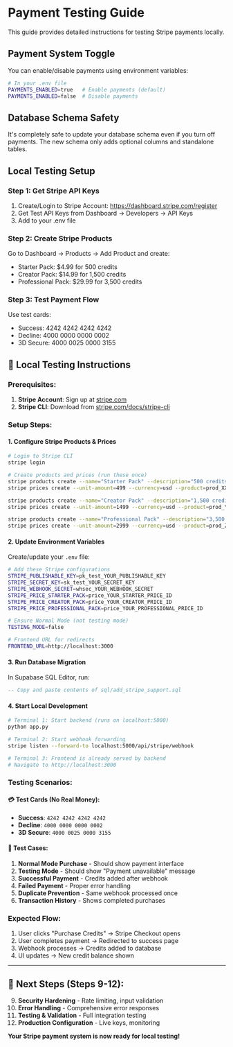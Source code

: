 # Payment Testing Guide

This guide provides detailed instructions for testing Stripe payments locally.

## Payment System Toggle

You can enable/disable payments using environment variables:

```bash
# In your .env file
PAYMENTS_ENABLED=true   # Enable payments (default)
PAYMENTS_ENABLED=false  # Disable payments
```

## Database Schema Safety

It's completely safe to update your database schema even if you turn off payments. The new schema only adds optional columns and standalone tables.

## Local Testing Setup

### Step 1: Get Stripe API Keys

1. Create/Login to Stripe Account: https://dashboard.stripe.com/register
2. Get Test API Keys from Dashboard → Developers → API Keys
3. Add to your .env file

### Step 2: Create Stripe Products

Go to Dashboard → Products → Add Product and create:
- Starter Pack: $4.99 for 500 credits
- Creator Pack: $14.99 for 1,500 credits
- Professional Pack: $29.99 for 3,500 credits

### Step 3: Test Payment Flow

Use test cards:
- Success: 4242 4242 4242 4242
- Decline: 4000 0000 0000 0002
- 3D Secure: 4000 0025 0000 3155

## **🧪 Local Testing Instructions**

### **Prerequisites:**
1. **Stripe Account**: Sign up at [stripe.com](https://stripe.com)
2. **Stripe CLI**: Download from [stripe.com/docs/stripe-cli](https://docs.stripe.com/stripe-cli)

### **Setup Steps:**

#### **1. Configure Stripe Products & Prices**
```bash
# Login to Stripe CLI
stripe login

# Create products and prices (run these once)
stripe products create --name="Starter Pack" --description="500 credits for document processing"
stripe prices create --unit-amount=499 --currency=usd --product=prod_XXX

stripe products create --name="Creator Pack" --description="1,500 credits for power users"  
stripe prices create --unit-amount=1499 --currency=usd --product=prod_YYY

stripe products create --name="Professional Pack" --description="3,500 credits for professional users"
stripe prices create --unit-amount=2999 --currency=usd --product=prod_ZZZ
```

#### **2. Update Environment Variables**
Create/update your `.env` file:
```bash
# Add these Stripe configurations
STRIPE_PUBLISHABLE_KEY=pk_test_YOUR_PUBLISHABLE_KEY
STRIPE_SECRET_KEY=sk_test_YOUR_SECRET_KEY
STRIPE_WEBHOOK_SECRET=whsec_YOUR_WEBHOOK_SECRET
STRIPE_PRICE_STARTER_PACK=price_YOUR_STARTER_PRICE_ID
STRIPE_PRICE_CREATOR_PACK=price_YOUR_CREATOR_PRICE_ID
STRIPE_PRICE_PROFESSIONAL_PACK=price_YOUR_PROFESSIONAL_PRICE_ID

# Ensure Normal Mode (not testing mode)
TESTING_MODE=false

# Frontend URL for redirects
FRONTEND_URL=http://localhost:3000
```

#### **3. Run Database Migration**
In Supabase SQL Editor, run:
```sql
-- Copy and paste contents of sql/add_stripe_support.sql
```

#### **4. Start Local Development**
```bash
# Terminal 1: Start backend (runs on localhost:5000)
python app.py

# Terminal 2: Start webhook forwarding
stripe listen --forward-to localhost:5000/api/stripe/webhook

# Terminal 3: Frontend is already served by backend
# Navigate to http://localhost:3000
```

### **Testing Scenarios:**

#### **💳 Test Cards (No Real Money):**
- **Success**: `4242 4242 4242 4242`
- **Decline**: `4000 0000 0000 0002`  
- **3D Secure**: `4000 0025 0000 3155`

#### **🔬 Test Cases:**
1. **Normal Mode Purchase** - Should show payment interface
2. **Testing Mode** - Should show "Payment unavailable" message
3. **Successful Payment** - Credits added after webhook
4. **Failed Payment** - Proper error handling
5. **Duplicate Prevention** - Same webhook processed once
6. **Transaction History** - Shows completed purchases

### **Expected Flow:**
1. User clicks "Purchase Credits" → Stripe Checkout opens
2. User completes payment → Redirected to success page
3. Webhook processes → Credits added to database
4. UI updates → New credit balance shown

---

## **🚀 Next Steps (Steps 9-12):**

9. **Security Hardening** - Rate limiting, input validation
10. **Error Handling** - Comprehensive error responses
11. **Testing & Validation** - Full integration testing
12. **Production Configuration** - Live keys, monitoring

**Your Stripe payment system is now ready for local testing!** 
